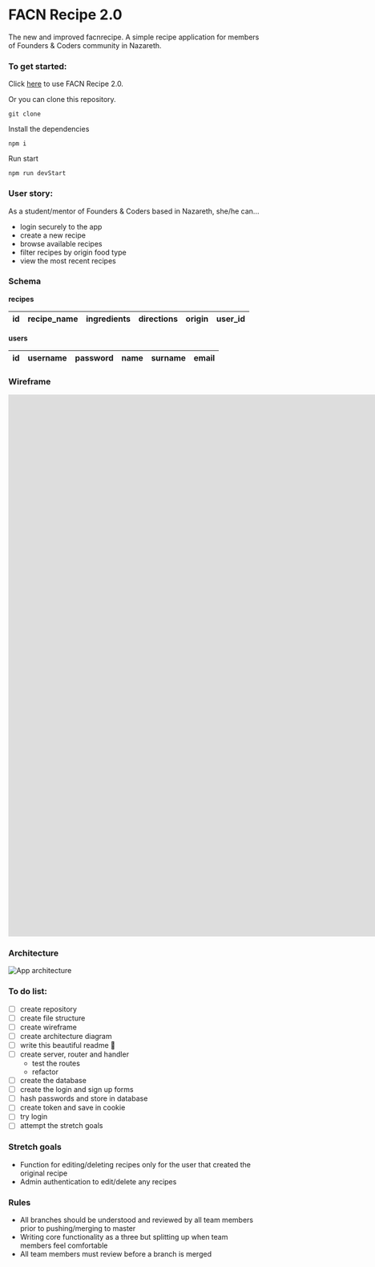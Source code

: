 # FACN Recipe 2.0
The new and improved facnrecipe.
A simple recipe application for members of Founders & Coders community in Nazareth.

### To get started:
Click [here](https://facnrecipe2.herokuapp.com/) to use FACN Recipe 2.0.

Or you can clone this repository.
```
git clone
```
Install the dependencies
```
npm i
```
Run start
```
npm run devStart
```

### User story:
As a student/mentor of Founders & Coders based in Nazareth, she/he can...
+ login securely to the app
+ create a new recipe
+ browse available recipes
+ filter recipes by origin food type
+ view the most recent recipes

### Schema
**recipes**

| id  | recipe_name    | ingredients | directions | origin | user_id |
| --- | ------------ | ------ | -------- | ------- | ------- |

**users**

| id  |  username | password | name | surname | email |
| --- |:-----:|:-----:|:-----:|:-------:|:-----:|


### Wireframe

<iframe width="1922" height="1080" src="https://xd.adobe.com/view/980d4206-8467-49ba-a9ed-f407de6e7149/" frameborder="0" allowfullscreen></iframe>

### Architecture
![App architecture](https://user-images.githubusercontent.com/25408167/29314857-9cb73692-81c8-11e7-9144-8a7b5e67e3c1.JPG)

### To do list:   
- [ ] create repository
- [ ] create file structure
- [ ] create wireframe
- [ ] create architecture diagram
- [ ] write this beautiful readme :tada:
- [ ] create server, router and handler
  - test the routes
  - refactor
- [ ] create the database
- [ ] create the login and sign up forms
- [ ] hash passwords and store in database
- [ ] create token and save in cookie
- [ ] try login
- [ ] attempt the stretch goals

### Stretch goals
- Function for editing/deleting recipes only for the user that created the original recipe
- Admin authentication to edit/delete any recipes

### Rules
- All branches should be understood and reviewed by all team members prior to pushing/merging to master
- Writing core functionality as a three but splitting up when team members feel comfortable
- All team members must review before a branch is merged
